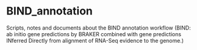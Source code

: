 # BIND_annotation
Scripts, notes and documents about the BIND annotation workflow (BIND: ab initio gene predictions by BRAKER combined with gene predictions INferred Directly from alignment of RNA-Seq evidence to the genome.)
